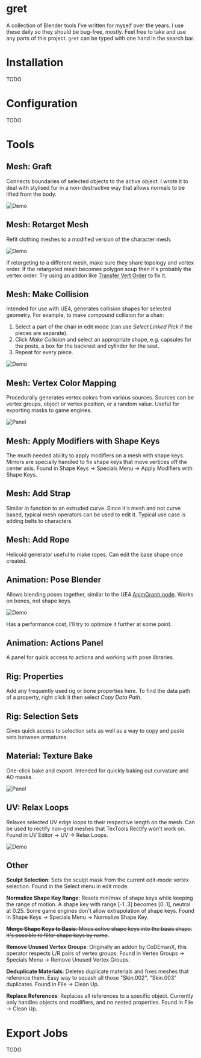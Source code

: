 # gret

A collection of Blender tools I've written for myself over the years. I use these daily so they should be bug-free, mostly. Feel free to take and use any parts of this project. `gret` can be typed with one hand in the search bar.



# Installation

TODO



# Configuration

TODO



# Tools

## Mesh: Graft

Connects boundaries of selected objects to the active object. I wrote it to deal with stylised fur in a non-destructive way that allows normals to be lifted from the body.

![Demo](../readme/graft-demo.gif?raw=true)

## Mesh: Retarget Mesh

Refit clothing meshes to a modified version of the character mesh.

![Demo](../readme/retargetmesh-demo.gif?raw=true)

If retargeting to a different mesh, make sure they share topology and vertex order. If the retargeted mesh becomes polygon soup then it's probably the vertex order. Try using an addon like [Transfer Vert Order](https://gumroad.com/l/copy_verts_ids) to fix it.

## Mesh: Make Collision

Intended for use with UE4, generates collision shapes for selected geometry. For example, to make compound collision for a chair:

1. Select a part of the chair in edit mode (can use *Select Linked Pick* if the pieces are separate).
2. Click *Make Collision* and select an appropriate shape, e.g. capsules for the posts, a box for the backrest and cylinder for the seat.
3. Repeat for every piece.

![Demo](../readme/makecollision-demo.gif?raw=true)

## Mesh: Vertex Color Mapping

Procedurally generates vertex colors from various sources. Sources can be vertex groups, object or vertex position, or a random value. Useful for exporting masks to game engines.

![Panel](../readme/vcolmapping.png?raw=true)

## Mesh: Apply Modifiers with Shape Keys

The much needed ability to apply modifiers on a mesh with shape keys. Mirrors are specially handled to fix shape keys that move vertices off the center axis. Found in Shape Keys → Specials Menu → Apply Modifiers with Shape Keys.

## Mesh: Add Strap

Similar in function to an extruded curve. Since it's mesh and not curve based, typical mesh operators can be used to edit it. Typical use case is adding belts to characters.

## Mesh: Add Rope

Helicoid generator useful to make ropes. Can edit the base shape once created.

## Animation: Pose Blender

Allows blending poses together, similar to the UE4 [AnimGraph node](https://docs.unrealengine.com/en-US/AnimatingObjects/SkeletalMeshAnimation/AnimPose/PoseBlenderNode/index.html). Works on bones, not shape keys.

![Demo](../readme/poseblender-demo.gif?raw=true)

Has a performance cost, I'll try to optimize it further at some point.

## Animation: Actions Panel

A panel for quick access to actions and working with pose libraries.

## Rig: Properties

Add any frequently used rig or bone properties here. To find the data path of a property, right click it then select *Copy Data Path*.

## Rig: Selection Sets

Gives quick access to selection sets as well as a way to copy and paste sets between armatures.

## Material: Texture Bake

One-click bake and export. Intended for quickly baking out curvature and AO masks. 

![Panel](../readme/texturebake.png?raw=true)

## UV: Relax Loops

Relaxes selected UV edge loops to their respective length on the mesh. Can be used to rectify non-grid meshes that TexTools Rectify won't work on. Found in UV Editor → UV → Relax Loops.

![Demo](../readme/uvrelax-demo.gif?raw=true)

## Other

**Sculpt Selection**: Sets the sculpt mask from the current edit-mode vertex selection. Found in the Select menu in edit mode.  

**Normalize Shape Key Range**: Resets min/max of shape keys while keeping the range of motion. A shape key with range [-1..3] becomes [0..1], neutral at 0.25. Some game engines don't allow extrapolation of shape keys. Found in Shape Keys → Specials Menu → Normalize Shape Key.  

~~**Merge Shape Keys to Basis**: Mixes active shape keys into the basis shape. It's possible to filter shape keys by name~~.  

**Remove Unused Vertex Groups**: Originally an addon by CoDEmanX, this operator respects L/R pairs of vertex groups. Found in Vertex Groups → Specials Menu → Remove Unused Vertex Groups.  

**Deduplicate Materials**: Deletes duplicate materials and fixes meshes that reference them. Easy way to squash all those "Skin.002", "Skin.003" duplicates. Found in File → Clean Up.  

**Replace References**: Replaces all references to a specific object. Currently only handles objects and modifiers, and no nested properties. Found in File → Clean Up.  

# Export Jobs

TODO
